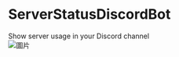 # ServerStatusDiscordBot
Show server usage in your Discord channel  
![圖片](https://user-images.githubusercontent.com/95519633/229261360-58715758-bfda-409e-99d5-9dc348f03dfc.png)
